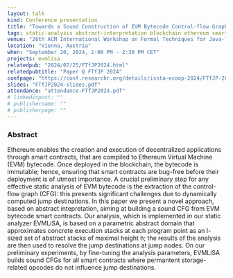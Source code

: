 ```yaml
---
layout: talk
kind: Conference presentation
title: "Towards a Sound Construction of EVM Bytecode Control-flow Graphs"
tags: static-analysis abstract-interpretation blockchain ethereum smart-contract
venue: "26th ACM International Workshop on Formal Techniques for Java-like Programs (FTfJP 2024)"
location: "Vienna, Austria"
when: "September 20, 2024, 2:00 PM - 2:30 PM CET"
projects: evmlisa
relatedpub: "2024/07/25/FTfJP2024.html"
relatedpubtitle: "Paper @ FTfJP 2024"
confpage: "https://conf.researchr.org/details/issta-ecoop-2024/FTfJP-2024-papers/9/Towards-a-Sound-Construction-of-EVM-Bytecode-Control-flow-Graphs"
slides: "FTfJP2024-slides.pdf"
attendance: "attendance-FTfJP2024.pdf"
# linkedinpost: ""
# publishername: ""
# publisherpage: ""
---
```


### Abstract

Ethereum enables the creation and execution of decentralized applications through smart contracts, that are compiled to Ethereum Virtual Machine (EVM) bytecode. Once deployed in the blockchain, the bytecode is immutable; hence, ensuring that smart contracts are bug-free before their deployment is of utmost importance. A crucial preliminary step for any effective static analysis of EVM bytecode is the extraction of the control-flow graph (CFG): this presents significant challenges due to dynamically computed jump destinations. In this paper we present a novel approach, based on abstract intepretation, aiming at building a sound CFG from EVM bytecode smart contracts. Our analysis, which is implemented in our static analyzer EVMLiSA, is based on a parametric abstract domain that approximates concrete execution stacks at each program point as an l-sized set of abstract stacks of maximal height h; the results of the analysis are then used to resolve the jump destinations at jump nodes. On our preliminary experiments, by fine-tuning the analysis parameters, EVMLiSA builds sound CFGs for all smart contracts where permantent storage-related opcodes do not influence jump destinations.
